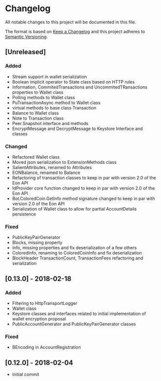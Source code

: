﻿# Changelog
All notable changes to this project will be documented in this file.

The format is based on [Keep a Changelog](http://keepachangelog.com/en/1.0.0/)
and this project adheres to [Semantic Versioning](http://semver.org/spec/v2.0.0.html).

## [Unreleased]

### Added
- Stream support in wallet serialization
- Boolean implicit operator to State class based on HTTP rules
- Information, CommitedTransactions and UncommitedTRansactions properties to Wallet class
- Polling methods to Wallet class
- PuTransactionAsync method to Wallet class
- virtual methods to base class Transaction
- Balance to Wallet class
- Note to Transaction class
- Peer.Snapshot interface and methods
- EncryptMessage and DecryptMessage to Keystore Interface and classes

### Changed
- Refactored Wallet class
- Moved json serialization to ExtensionMethods class
- SalientAttributes, renamed to Attributes
- EONBalance, renamed to Balance
- Refactoring of transaction classes to keep in par with version 2.0 of the Eon API
- IdProvider core function changed to keep in par with version 2.0 of the Eon API
- Bot.ColoredCoin.GetInfo method signature changed to keep in par with version 2.0 of the Eon API
- Serialization of Wallet class to allow for partial AccountDetails persistence

### Fixed
- PublicKeyPairGenerator
- Blocks, missing property
- Info, missing properties and fix deserialization of a few others
- ColoredInfo, renaming to ColoredCoinInfo and fix deserialization
- BlockHeader TransactionCount, TransactionFees refactoring and serialization


## [0.13.0] - 2018-02-18
### Added
- Filtering to HttpTransportLogger
- Wallet class
- Keystore classes and interfaces related to initial implementation of wallet encryption proposal
- PublicAccountGenerator and PublicKeyPairGenerator classes

### Fixed
- BEncoding in AccountRegistration



## [0.12.0] - 2018-02-04
- Initial commit